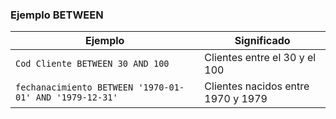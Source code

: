 ### Ejemplo BETWEEN
| Ejemplo                                                  | Significado                        |
| --------                                                 |----------                          |
| `Cod Cliente BETWEEN 30 AND 100`                         | Clientes entre el 30 y el 100      |
| `fechanacimiento BETWEEN '1970-01-01' AND '1979-12-31'`  | Clientes nacidos entre 1970 y 1979 |
